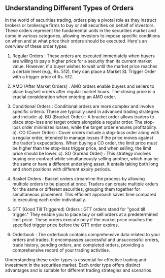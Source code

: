 ## Understanding Different Types of Orders

In the world of securities trading, orders play a pivotal role as they instruct brokers or brokerage firms to buy or sell securities on behalf of investors. These orders represent the fundamental units in the securities market and come in various categories, allowing investors to impose specific conditions on when and at what price their orders should be executed. Here's an overview of these order types:

1. Regular Orders : These orders are executed immediately when buyers are willing to pay a higher price for a security than its current market value. However, if a buyer wishes to wait until the market price reaches a certain level (e.g., Rs. 512), they can place a Market SL Trigger Order with a trigger price of Rs. 512.

2. AMO (After Market Orders) : AMO orders enable buyers and sellers to place buy/sell orders after regular market hours. The closing price is a crucial consideration when entering an AMO order.

3. Conditional Orders : Conditional orders are more complex and involve specific criteria. These are typically used in advanced trading strategies and include:
a). BO (Bracket Order) : A bracket order allows traders to place stop-loss and target orders alongside a regular order. The stop-loss order minimizes losses, while the target order ensures profitability.
b). CO (Cover Order) : Cover orders include a stop-loss order along with a regular order, intended to manage losses if the price moves against the trader's expectations. When buying a CO order, the limit price must be higher than the stop-loss trigger price, and when selling, the limit price should be lower.
c). SO (Spread Order) : This strategy involves buying one contract while simultaneously selling another, which may be the same or have a different underlying asset. It entails taking both long and short positions with different expiry periods.

4. Basket Orders : Basket orders streamline the process by allowing multiple orders to be placed at once. Traders can create multiple orders for the same or different securities, grouping them together for simultaneous placement. This efficient approach saves time compared to executing each order individually.

5. GTT (Good Till Triggered) Orders : GTT orders stand for "good till trigger." They enable you to place buy or sell orders at a predetermined limit price. These orders execute only if the market price reaches the specified trigger price before the GTT order expires.

6. Orderbook : The orderbook contains comprehensive data related to your orders and trades. It encompasses successful and unsuccessful orders, trade history, pending orders, and completed orders, providing a comprehensive record of your trading activities.

Understanding these order types is essential for effective trading and investment in the securities market. Each order type offers distinct advantages and is suitable for different trading strategies and scenarios.

